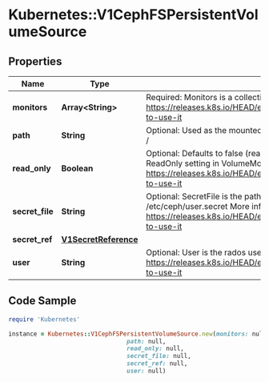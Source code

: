 # Kubernetes::V1CephFSPersistentVolumeSource

## Properties

Name | Type | Description | Notes
------------ | ------------- | ------------- | -------------
**monitors** | **Array&lt;String&gt;** | Required: Monitors is a collection of Ceph monitors More info: https://releases.k8s.io/HEAD/examples/volumes/cephfs/README.md#how-to-use-it | 
**path** | **String** | Optional: Used as the mounted root, rather than the full Ceph tree, default is / | [optional] 
**read_only** | **Boolean** | Optional: Defaults to false (read/write). ReadOnly here will force the ReadOnly setting in VolumeMounts. More info: https://releases.k8s.io/HEAD/examples/volumes/cephfs/README.md#how-to-use-it | [optional] 
**secret_file** | **String** | Optional: SecretFile is the path to key ring for User, default is /etc/ceph/user.secret More info: https://releases.k8s.io/HEAD/examples/volumes/cephfs/README.md#how-to-use-it | [optional] 
**secret_ref** | [**V1SecretReference**](V1SecretReference.md) |  | [optional] 
**user** | **String** | Optional: User is the rados user name, default is admin More info: https://releases.k8s.io/HEAD/examples/volumes/cephfs/README.md#how-to-use-it | [optional] 

## Code Sample

```ruby
require 'Kubernetes'

instance = Kubernetes::V1CephFSPersistentVolumeSource.new(monitors: null,
                                 path: null,
                                 read_only: null,
                                 secret_file: null,
                                 secret_ref: null,
                                 user: null)
```


